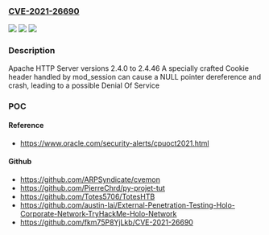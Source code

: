 ### [CVE-2021-26690](https://cve.mitre.org/cgi-bin/cvename.cgi?name=CVE-2021-26690)
![](https://img.shields.io/static/v1?label=Product&message=Apache%20HTTP%20Server&color=blue)
![](https://img.shields.io/static/v1?label=Version&message=2.4%3D%202.4.46%20&color=brighgreen)
![](https://img.shields.io/static/v1?label=Vulnerability&message=mod_session%20NULL%20pointer%20dereference&color=brighgreen)

### Description

Apache HTTP Server versions 2.4.0 to 2.4.46 A specially crafted Cookie header handled by mod_session can cause a NULL pointer dereference and crash, leading to a possible Denial Of Service

### POC

#### Reference
- https://www.oracle.com/security-alerts/cpuoct2021.html

#### Github
- https://github.com/ARPSyndicate/cvemon
- https://github.com/PierreChrd/py-projet-tut
- https://github.com/Totes5706/TotesHTB
- https://github.com/austin-lai/External-Penetration-Testing-Holo-Corporate-Network-TryHackMe-Holo-Network
- https://github.com/fkm75P8YjLkb/CVE-2021-26690

